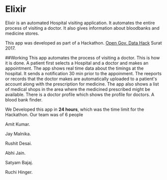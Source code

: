 # Elixir

Elixir is an automated Hospital visiting application. It automates the entire process of visiting a doctor. It also gives information about bloodbanks and medicine stores.

This app was developed as part of a Hackathon.
[Open Gov. Data Hack](https://event.data.gov.in/challenges/opengovdatahack-surat/) Surat 2017.

##Working
This app automates the process of visiting a doctor. This is how it is done.
A patient first selects a Hospital and a doctor and makes an appointment. The app shows real time data about the timings at the hospital. It sends a notification 30 min prior to the appoinment. The reeports or records that the doctor makes are automatically uploaded to a patient's account along with the prescription for medicine. The app also shows a list of medical shops in the area where the medicined prescribed might be available. 
There is a doctor profile which shows the profile for doctors.
A blood bank finder.

We Developed this app in **24 hours**, which was the time limit for the Hackathon.
Our team was of 6 people


Amit Kumar. 

Jay Malnika. 

Rushit Desai. 

Abhi Jain. 

Satyam Bajaj. 

Ruchi Hinger. 


